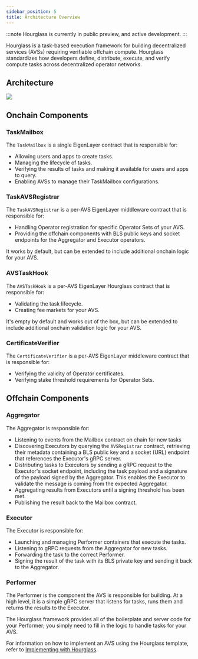 ```yaml
---
sidebar_position: 5
title: Architecture Overview
---
```


:::note
Hourglass is currently in public preview, and active development.
:::

Hourglass is a task-based execution framework for building decentralized services (AVSs) requiring verifiable offchain compute. 
Hourglass standardizes how developers define, distribute, execute, and verify compute tasks across decentralized operator networks.

## Architecture 

[![](/img/hourglass-architecture_v.01.0.svg)](/img/hourglass-architecture_v.01.0.svg)

## Onchain Components 

### TaskMailbox 

The `TaskMailbox` is a single EigenLayer contract that is responsible for:

* Allowing users and apps to create tasks.
* Managing the lifecycle of tasks.
* Verifying the results of tasks and making it available for users and apps to query.
* Enabling AVSs to manage their TaskMailbox configurations.

### TaskAVSRegistrar

The `TaskAVSRegistrar` is a per-AVS EigenLayer middleware contract that is responsible for:

* Handling Operator registration for specific Operator Sets of your AVS.
* Providing the offchain components with BLS public keys and socket endpoints for the Aggregator and Executor operators.

It works by default, but can be extended to include additional onchain logic for your AVS.

### AVSTaskHook

The `AVSTaskHook` is a per-AVS EigenLayer Hourglass contract that is responsible for:

* Validating the task lifecycle.
* Creating fee markets for your AVS.

It's empty by default and works out of the box, but can be extended to include additional onchain validation logic for your AVS.

### CertificateVerifier

The `CertificateVerifier` is a per-AVS EigenLayer middleware contract that is responsible for:

* Verifying the validity of Operator certificates.
* Verifying stake threshold requirements for Operator Sets.

## Offchain Components

### Aggregator

The Aggregator is responsible for:

* Listening to events from the Mailbox contract on chain for new tasks
* Discovering Executors by querying the `AVSRegistrar` contract, retrieving their metadata containing a BLS public key and a socket (URL) endpoint that references the Executor's gRPC server.
* Distributing tasks to Executors by sending a gRPC request to the Executor's socket endpoint, including the task payload and a signature of the payload signed by the Aggregator. This enables the Executor to validate the message is coming from the expected Aggregator.
* Aggregating results from Executors until a signing threshold has been met.
* Publishing the result back to the Mailbox contract.

### Executor

The Executor is responsible for:

* Launching and managing Performer containers that execute the tasks.
* Listening to gRPC requests from the Aggregator for new tasks.
* Forwarding the task to the correct Performer.
* Signing the result of the task with its BLS private key and sending it back to the Aggregator.

### Performer

The Performer is the component the AVS is responsible for building. At a high level, it is a simple gRPC server that listens 
for tasks, runs them and returns the results to the Executor.

The Hourglass framework provides all of the boilerplate and server code for your Performer; you simply need to fill in the logic to
handle tasks for your AVS.

For information on how to implement an AVS using the Hourglass template, refer to [Implementing with Hourglass](implementing-with-hourglass.md).